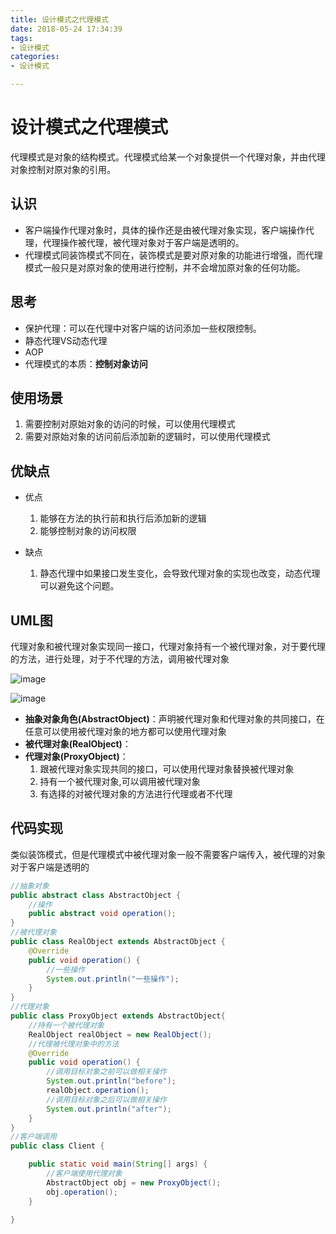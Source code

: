```yaml
---
title: 设计模式之代理模式
date: 2018-05-24 17:34:39
tags:
- 设计模式
categories:
- 设计模式

---
```


#  设计模式之代理模式

代理模式是对象的结构模式。代理模式给某一个对象提供一个代理对象，并由代理对象控制对原对象的引用。

<!--more-->

## 认识

- 客户端操作代理对象时，具体的操作还是由被代理对象实现，客户端操作代理，代理操作被代理，被代理对象对于客户端是透明的。
- 代理模式同装饰模式不同在，装饰模式是要对原对象的功能进行增强，而代理模式一般只是对原对象的使用进行控制，并不会增加原对象的任何功能。

## 思考

- 保护代理：可以在代理中对客户端的访问添加一些权限控制。
- 静态代理VS动态代理
- AOP
- 代理模式的本质：**控制对象访问**

## 使用场景

1. 需要控制对原始对象的访问的时候，可以使用代理模式
2. 需要对原始对象的访问前后添加新的逻辑时，可以使用代理模式

## 优缺点

- 优点
  1. 能够在方法的执行前和执行后添加新的逻辑
  2. 能够控制对象的访问权限

- 缺点
  1. 静态代理中如果接口发生变化，会导致代理对象的实现也改变，动态代理可以避免这个问题。

## UML图

代理对象和被代理对象实现同一接口，代理对象持有一个被代理对象，对于要代理的方法，进行处理，对于不代理的方法，调用被代理对象

![image](http://omdq6di7v.bkt.clouddn.com/17-3-21/88604957-file_1490071638253_da0a.jpg)

![image](http://omdq6di7v.bkt.clouddn.com/17-3-21/59422407-file_1490072489254_101bf.jpg)

- **抽象对象角色(AbstractObject)**：声明被代理对象和代理对象的共同接口，在任意可以使用被代理对象的地方都可以使用代理对象
- **被代理对象(RealObject)**：
- **代理对象(ProxyObject)**：
  1. 跟被代理对象实现共同的接口，可以使用代理对象替换被代理对象
  2. 持有一个被代理对象,可以调用被代理对象
  3. 有选择的对被代理对象的方法进行代理或者不代理

## 代码实现

类似装饰模式，但是代理模式中被代理对象一般不需要客户端传入，被代理的对象对于客户端是透明的

```java
//抽象对象
public abstract class AbstractObject {
    //操作
    public abstract void operation();
}
//被代理对象
public class RealObject extends AbstractObject {
    @Override
    public void operation() {
        //一些操作
        System.out.println("一些操作");
    }
}
//代理对象
public class ProxyObject extends AbstractObject{
  	//持有一个被代理对象
    RealObject realObject = new RealObject();
  	//代理被代理对象中的方法
    @Override
    public void operation() {
        //调用目标对象之前可以做相关操作
        System.out.println("before");        
        realObject.operation();        
        //调用目标对象之后可以做相关操作
        System.out.println("after");
    }
}
//客户端调用
public class Client {

    public static void main(String[] args) {
        //客户端使用代理对象
        AbstractObject obj = new ProxyObject();
        obj.operation();
    }

}
```
